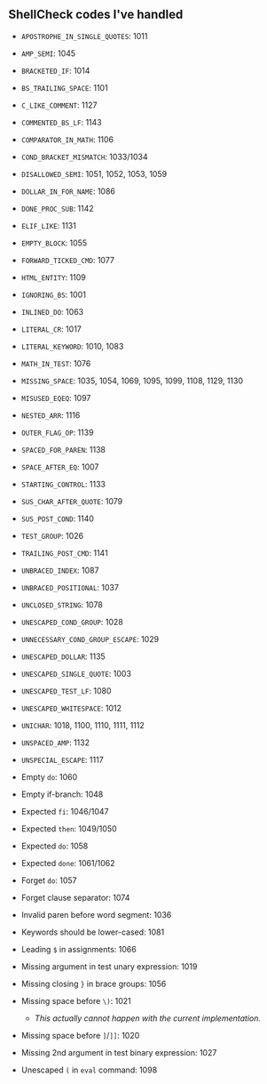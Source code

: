 ## ShellCheck codes I've handled

- `APOSTROPHE_IN_SINGLE_QUOTES`: 1011
- `AMP_SEMI`: 1045
- `BRACKETED_IF`: 1014
- `BS_TRAILING_SPACE`: 1101
- `C_LIKE_COMMENT`: 1127
- `COMMENTED_BS_LF`: 1143
- `COMPARATOR_IN_MATH`: 1106
- `COND_BRACKET_MISMATCH`: 1033/1034
- `DISALLOWED_SEMI`: 1051, 1052, 1053, 1059
- `DOLLAR_IN_FOR_NAME`: 1086
- `DONE_PROC_SUB`: 1142
- `ELIF_LIKE`: 1131
- `EMPTY_BLOCK`: 1055
- `FORWARD_TICKED_CMD`: 1077
- `HTML_ENTITY`: 1109
- `IGNORING_BS`: 1001
- `INLINED_DO`: 1063
- `LITERAL_CR`: 1017
- `LITERAL_KEYWORD`: 1010, 1083
- `MATH_IN_TEST`: 1076
- `MISSING_SPACE`: 1035, 1054, 1069, 1095, 1099, 1108, 1129, 1130
- `MISUSED_EQEQ`: 1097
- `NESTED_ARR`: 1116
- `OUTER_FLAG_OP`: 1139
- `SPACED_FOR_PAREN`: 1138
- `SPACE_AFTER_EQ`: 1007
- `STARTING_CONTROL`: 1133
- `SUS_CHAR_AFTER_QUOTE`: 1079
- `SUS_POST_COND`: 1140
- `TEST_GROUP`: 1026
- `TRAILING_POST_CMD`: 1141
- `UNBRACED_INDEX`: 1087
- `UNBRACED_POSITIONAL`: 1037
- `UNCLOSED_STRING`: 1078
- `UNESCAPED_COND_GROUP`: 1028
- `UNNECESSARY_COND_GROUP_ESCAPE`: 1029
- `UNESCAPED_DOLLAR`: 1135
- `UNESCAPED_SINGLE_QUOTE`: 1003
- `UNESCAPED_TEST_LF`: 1080
- `UNESCAPED_WHITESPACE`: 1012
- `UNICHAR`: 1018, 1100, 1110, 1111, 1112
- `UNSPACED_AMP`: 1132
- `UNSPECIAL_ESCAPE`: 1117

- Empty `do`: 1060
- Empty if-branch: 1048
- Expected `fi`: 1046/1047
- Expected `then`: 1049/1050
- Expected `do`: 1058
- Expected `done`: 1061/1062
- Forget `do`: 1057
- Forget clause separator: 1074
- Invalid paren before word segment: 1036
- Keywords should be lower-cased: 1081
- Leading `$` in assignments: 1066
- Missing argument in test unary expression: 1019
- Missing closing `}` in brace groups: 1056
- Missing space before `\)`: 1021
  - _This actually cannot happen with the current implementation._
- Missing space before `]`/`]]`: 1020
- Missing 2nd argument in test binary expression: 1027
- Unescaped `(` in `eval` command: 1098
